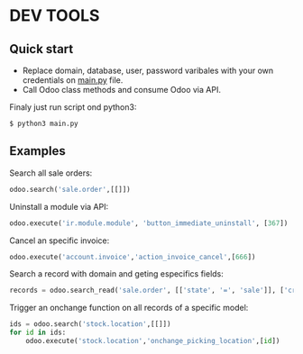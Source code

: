DEV TOOLS
=========

Quick start
-----------
- Replace domain, database, user, password varibales with your own credentials on [main.py](https://github.com/vpcarlos/dev-tools/blob/master/main.py) file.
- Call Odoo class methods and consume Odoo via API.

Finaly just run script ond python3:

    $ python3 main.py

Examples
---------

Search all sale orders:
```python
odoo.search('sale.order',[[]])
```

Uninstall a module via API:
```python
odoo.execute('ir.module.module', 'button_immediate_uninstall', [367])
````

Cancel an specific invoice:
```python
odoo.execute('account.invoice','action_invoice_cancel',[666])
````

Search a record with domain and geting especifics fields:
```python
records = odoo.search_read('sale.order', [['state', '=', 'sale']], ['create_date'])
```

Trigger an onchange function on all records of a specific model:

```python
ids = odoo.search('stock.location',[[]])
for id in ids:
    odoo.execute('stock.location','onchange_picking_location',[id])
```
